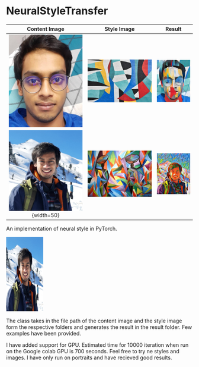 # NeuralStyleTransfer



Content Image                           |  Style Image                   | Result            
:--------------------------------------:|:------------------------------:|:-------------------------:
<img src=content_images/content_image2.jpg width="200">  |  ![](style_images/style2.jpg)  |  ![](Result/target2.jpeg)
![drawing](content_images/content_image5.jpg){width=50}  |  ![](style_images/style5.jpg)  |  ![](Result/target5.jpg)


An implementation of neural style in PyTorch.

<img src=content_images/content_image5.jpg width="100" height="200"/>


The class takes in the file path of the content image and the style image form the respective folders and generates the result in the result folder. Few examples have been provided.

I have added support for GPU. Estimated time for 10000 iteration when run on the Google colab GPU is 700 seconds. Feel free to try ne styles and images. I have only run on portraits and have recieved good results.

